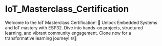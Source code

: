 # IoT_Masterclass_Certification
Welcome to the IoT Masterclass Certification! 🚀 Unlock Embedded Systems and IoT mastery with ESP32. Dive into hands-on projects, structured learning, and vibrant community engagement. Clone now for a transformative learning journey! 🌐🌟
